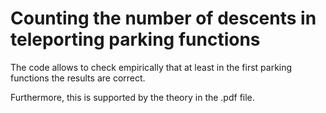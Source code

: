 # Counting the number of descents in teleporting parking functions

The code allows to check empirically that at least in the first parking functions the results are correct.

Furthermore, this is supported by the theory in the .pdf file.